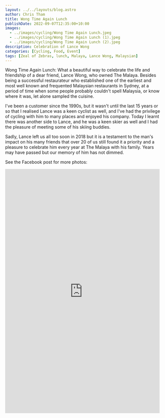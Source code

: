 ```yaml
---
layout: ../../layouts/blog.astro
author: Chris Tham
title: Wong Time Again Lunch
publishDate: 2022-09-07T12:35:00+10:00
images:
  - ../images/cycling/Wong Time Again Lunch.jpeg
  - ../images/cycling/Wong Time Again Lunch (1).jpeg
  - ../images/cycling/Wong Time Again Lunch (2).jpeg
description: Celebration of Lance Wong
categories: [Cycling, Food, Event]
tags: [Zeal of Zebras, lunch, Malaya, Lance Wong, Malaysian]
---
```


Wong Time Again Lunch: What a beautiful way to celebrate the life and friendship of a dear friend, Lance Wong, who owned The Malaya. Besides being a successful restaurateur who established one of the earliest and most well known and frequented Malaysian restaurants in Sydney, at a period of time when some people probably couldn't spell Malaysia, or know where it was, let alone sampled the cuisine.

I've been a customer since the 1990s, but it wasn't until the last 15 years or so that I realised Lance was a keen cyclist as well, and I've had the privilege of cycling with him to many places and enjoyed his company. Today I learnt there was another side to Lance, and he was a keen skier as well and I had the pleasure of meeting some of his skiing buddies.

Sadly, Lance left us all too soon in 2018 but it is a testament to the man's impact on his many friends that over 20 of us still found it a priority and a pleasure to celebrate him every year at The Malaya with his family. Years may have passed but our memory of him has not dimmed.

See the Facebook post for more photos:

<iframe src="https://www.facebook.com/plugins/post.php?href=https%3A%2F%2Fwww.facebook.com%2Fchris1.tham%2Fposts%2Fpfbid033zfANguoKJqCMg8xQd86Aq6TCQCSFR2tZG8iYrYgrBjKV3B1hJqHcUS2cq9TWk9el&show_text=true&width=500" width="500" height="787" style="border:none;overflow:hidden" scrolling="no" frameborder="0" allowfullscreen="true" allow="autoplay; clipboard-write; encrypted-media; picture-in-picture; web-share"></iframe>
